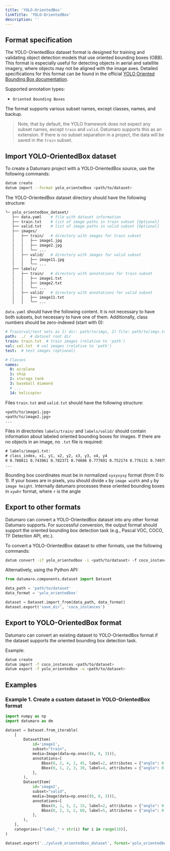 ```yaml
---
title: 'YOLO-OrientedBox'
linkTitle: 'YOLO-OrientedBox'
description: ''
---
```


## Format specification

The YOLO-OrientedBox dataset format is designed for training and validating object detection models that use oriented bounding boxes (OBB). This format is especially useful for detecting objects in aerial and satellite imagery, where objects may not be aligned with the image axes. Detailed specifications for this format can be found in the official [YOLO Oriented Bounding Box documentation](https://docs.ultralytics.com/datasets/obb/).

Supported annotation types:
- `Oriented Bounding Boxes`

The format supports various subset names, except classes, names, and backup.

> Note, that by default, the YOLO framework does not expect any subset names, except `train` and `valid`. Datumaro supports this as an extension. If there is no subset separation in a project, the data will be saved in the `train` subset.

## Import YOLO-OrientedBox dataset

To create a Datumaro project with a YOLO-OrientedBox source, use the following commands:

```bash
datum create
datum import --format yolo_orientedbox <path/to/dataset>
```

The YOLO-OrientedBox dataset directory should have the following structure:

```bash
└─ yolo_orientedbox_dataset/
   ├── data.yaml    # file with dataset information
   ├── train.txt    # list of image paths in train subset [Optional]
   ├── valid.txt    # list of image paths in valid subset [Optional]
   ├── images/
   │   ├── train/   # directory with images for train subset
   │   │   ├── image1.jpg
   │   │   ├── image2.jpg
   │   │   └── ...
   │   ├── valid/   # directory with images for valid subset
   │   │   ├── image11.jpg
   │   │   └── ...
   ├── labels/
   │   ├── train/   # directory with annotations for train subset
   │   │   ├── image1.txt
   │   │   ├── image2.txt
   │   │   └── ...
   │   ├── valid/   # directory with annotations for valid subset
   │   │   ├── image11.txt
   │   │   └── ...
```

`data.yaml` should have the following content. It is not necessary to have both subsets, but necessary to have one of them. Additionally, class numbers should be zero-indexed (start with 0):

```yaml
# Train/val/test sets as 1) dir: path/to/imgs, 2) file: path/to/imgs.txt, or 3) list: [path/to/imgs1, path/to/imgs2, ..]
path:  ./  # dataset root dir
train: train.txt  # train images (relative to 'path')
val: val.txt  # val images (relative to 'path')
test:  # test images (optional)

# Classes
names:
  0: airplane
  1: ship
  2: storage tank
  3: baseball diamond
  # ...
  14: helicopter
```

Files `train.txt` and `valid.txt` should have the following structure:

```txt
<path/to/image1.jpg>
<path/to/image2.jpg>
...
```

Files in directories `labels/train/` and `labels/valid/` should contain information about labeled oriented bounding boxes for images. If there are no objects in an image, no `.txt` file is required:

```txt
# labels/image1.txt:
# class_index, x1, y1, x2, y2, x3, y3, x4, y4
0 0.780811 0.743961 0.782371 0.74686 0.777691 0.752174 0.776131 0.749758
...
```

Bounding box coordinates must be in normalized `xyxyxyxy` format (from 0 to 1). If your boxes are in pixels, you should divide `x` by `image width` and `y` by `image height`. Internally datumaro processes these oriented bounding boxes in `xywhr` format, where `r` is the angle

## Export to other formats

Datumaro can convert a YOLO-OrientedBox dataset into any other format Datumaro supports. For successful conversion, the output format should support the oriented bounding box detection task (e.g., Pascal VOC, COCO, TF Detection API, etc.).

To convert a YOLO-OrientedBox dataset to other formats, use the following commands:

```bash
datum convert -if yolo_orientedbox -i <path/to/dataset> -f coco_instances -o <path/to/dataset>
```

Alternatively, using the Python API:

```python
from datumaro.components.dataset import Dataset

data_path = 'path/to/dataset'
data_format = 'yolo_orientedbox'

dataset = Dataset.import_from(data_path, data_format)
dataset.export('save_dir', 'coco_instances')
```

## Export to YOLO-OrientedBox format

Datumaro can convert an existing dataset to YOLO-OrientedBox format if the dataset supports the oriented bounding box detection task.

Example:

```bash
datum create
datum import -f coco_instances <path/to/dataset>
datum export -f yolo_orientedbox -o <path/to/dataset>
```

## Examples

### Example 1. Create a custom dataset in YOLO-OrientedBox format

```python
import numpy as np
import datumaro as dm

dataset = Dataset.from_iterable(
    [
        DatasetItem(
            id='image1',
            subset="train",
            media=Image(data=np.ones((8, 8, 3))),
            annotations=[
                Bbox(0, 2, 4, 2, 45, label=2, attributes = {"angle": 0.34}),
                Bbox(0, 1, 2, 3, 30, label=4, attributes = {"angle": 0.60}),
            ],
        ),
        DatasetItem(
            id='image2',
            subset="valid",
            media=Image(data=np.ones((8, 8, 3))),
            annotations=[
                Bbox(0, 1, 5, 2, 15, label=2, attributes = {"angle": 0.77}),
                Bbox(0, 2, 3, 2, 60, label=5, attributes = {"angle": 0.988}),
            ],
        ),
    ],
    categories=["label_" + str(i) for i in range(10)],
)

dataset.export('../yolov8_orientedbox_dataset', format='yolo_orientedbox')
```